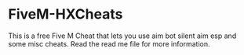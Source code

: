 # FiveM-HXCheats
This is a free Five M Cheat that lets you use aim bot silent aim esp and some misc cheats. Read the read me file for more information.
